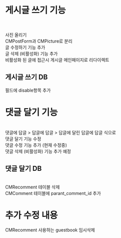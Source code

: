 <h1>게시글 쓰기 기능</h1><br>

사진 올리기<br>
CMPostForm과 CMPicture로 분리<br>
글 수정하기 기능 추가<br>
글 삭제 (비활성화) 기능 추가<br>
비활성화 된 글에 접근시 게시글 메인페이지로 리다이렉트<br>

<h2>게시글 쓰기 DB</h2>
필드에 disable항목 추가<br>

<h1>댓글 달기 기능</h1><br>
댓글에 답글 > 답글에 답글 > 답글에 달린 답글에 답글 식으로<br>
댓글 달기 기능 수정<br>
댓글 수정 기능 추가 (현재 수정중)<br>
댓글 삭제 (비활성화) 기능 추가 예정<br>

<h2>댓글 달기 DB</h2><br>
CMRecomment 테이블 삭제<br>
CMComment 테이블에 parant_comment_id 추가<br>

<h1>추가 수정 내용</h1>
CMRecomment 사용하는 guestbook 임시삭제
